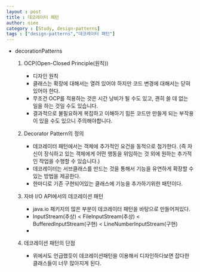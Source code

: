 ```yaml
---
layout : post
title : 데코레이터 패턴
author: niee
category : [Study, design-patterns]
tags : ["design-patterns","데코레이터 패턴"]
---
```


* decorationPatterns
    1. OCP(Open-Closed Principle(원칙))
        - 디자인 원칙
        - 클래스는 확장에 대해서는 열려 있어야 하지만 코드 변경에 대해서는 닫혀 있어야 한다.
        - 무조건 OCP를 적용하는 것은 시간 낭비가 될 수도 있고, 괜히 쓸 데 없는 일을 하는 것일 수도 있습니다.
        - 결과적으로 불필요하게 복잡하고 이해하기 힘든 코드만 만들게 되는 부작용이 있을 수도 있으니 주의해야합니다.

    2. Decorator Pattern의 정의
        - 데코레이터 패턴에서는 객체에 추가적인 요건을 동적으로 첨가한다. (즉 자신이 장식하고 있는
          객체에게 어떤 행동을 위임하는 것 외에 원하는 추가적인 작업을 수행할 수 있습니다.)
        - 데코레이터는 서브클래스를 만드는 것을 통해서 기능을 유연하게 확장할 수 있는 방법을 제공한다.
        - 한마디로 기존 구현되어있는 클래스에 기능을 추가하기위한 패턴이다.

    3. 자바 I/O API에서의 데코레이션 패턴
        - java.io 패키지의 많은 부분이 데코레이터 패턴을 바탕으로 만들어져있다.
        - InputStream(추상) < FileInputStream(추상) < BufferedInputStream(구현) < LineNumberInputStream(구현)
        -

    4. 데코레이션 패턴의 단점
        - 위에서도 언급했듯이 데코레이션패턴을 이용해서 디자인하다보면 잡다한 클래스들이 너무 많아지게 된다.

